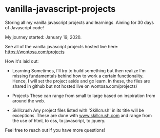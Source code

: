 # vanilla-javascript-projects
Storing all my vanilla javascript projects and learnings. Aiming for 30 days of Javascript code! 

My journey started: January 19, 2020.

See all of the vanilla javascript projects hosted live here: https://wontosa.com/projects

How it's laid out:
* Learning 
Sometimes, I'll try to build something but then realize I'm missing fundamentals behind how to work a certain functionality. Hence, I will set the project aside and go learn. In these, the files are shared in github but not hosted live on wontosa.com/projects/

* Projects
These can range from small to large based on inspiration from around the web. 

* Skillcrush
Any project files listed with 'Skillcrush' in its title will be exceptions. These are done with www.skillcrush.com and range from the use of html, to css, to javascript, to jquery.

Feel free to reach out if you have more questions! 
